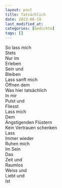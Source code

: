 ```yaml
---
layout: post
title: Tatsächlich
date: 2023-06-19
last_modified_at:
categories: [Gedichte]
tags: []
---
```


So lass mich  
Stets  
Nur im  
Erleben  
Sein und  
Bleiben  
Lass sanft mich  
Öffnen dem  
Was hier tatsächlich  
In mir  
Pulst und  
Fliesst  
Lass mich  
Dem  
Ängstigenden Flüstern  
Kein Vertrauen schenken  
Lass  
Immer wieder  
Ruhen mich  
Im Sein  
Das  
Zeit und  
Raumlos  
Weiss und  
Liebt und  
Ist
